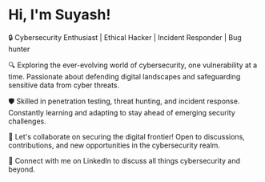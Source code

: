 # Hi, I'm Suyash!
🔒 Cybersecurity Enthusiast | Ethical Hacker | Incident Responder | Bug hunter

🔍 Exploring the ever-evolving world of cybersecurity, one vulnerability at a time. Passionate about defending digital landscapes and safeguarding sensitive data from cyber threats.

🛡️ Skilled in penetration testing, threat hunting, and incident response. Constantly learning and adapting to stay ahead of emerging security challenges.

🚀 Let's collaborate on securing the digital frontier! Open to discussions, contributions, and new opportunities in the cybersecurity realm.

💬 Connect with me on LinkedIn to discuss all things cybersecurity and beyond.



